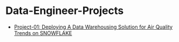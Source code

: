 # Data-Engineer-Projects

- [Project-01: Deploying A Data Warehousing Solution for Air Quality Trends on SNOWFLAKE](https://github.com/saeedalig/Air-Quality-Index.git)
